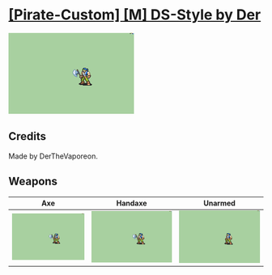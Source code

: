 # [\[Pirate-Custom\] \[M\] DS-Style by Der](./)

<img src="./3.%20Axe/Axe_000.png" alt="[Pirate-Custom] [M] DS-Style by Der standing" />

## Credits

Made by DerTheVaporeon.

## Weapons


|Axe |Handaxe |Unarmed |
|  :---: | :---: | :---: |
| <img alt="Axe animation" src="./3.%20Axe/Axe.gif" /> | <img alt="Handaxe animation" src="./4.%20Handaxe/Handaxe.gif" /> | <img alt="Unarmed animation" src="./8.%20Unarmed/Unarmed.gif" /> |
